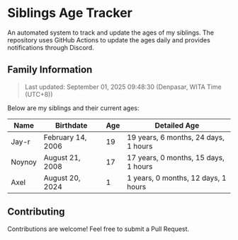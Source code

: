 # Siblings Age Tracker

An automated system to track and update the ages of my siblings. The repository uses GitHub Actions to update the ages daily and provides notifications through Discord.

## Family Information

> Last updated: September 01, 2025 09:48:30 (Denpasar, WITA Time (UTC+8))

Below are my siblings and their current ages:

| Name | Birthdate | Age | Detailed Age |
|------|-----------|-----|-------------|
| Jay-r | February 14, 2006 | 19 | 19 years, 6 months, 24 days, 1 hours |
| Noynoy | August 21, 2008 | 17 | 17 years, 0 months, 15 days, 1 hours |
| Axel | August 20, 2024 | 1 | 1 years, 0 months, 12 days, 1 hours |

## Contributing

Contributions are welcome! Feel free to submit a Pull Request.